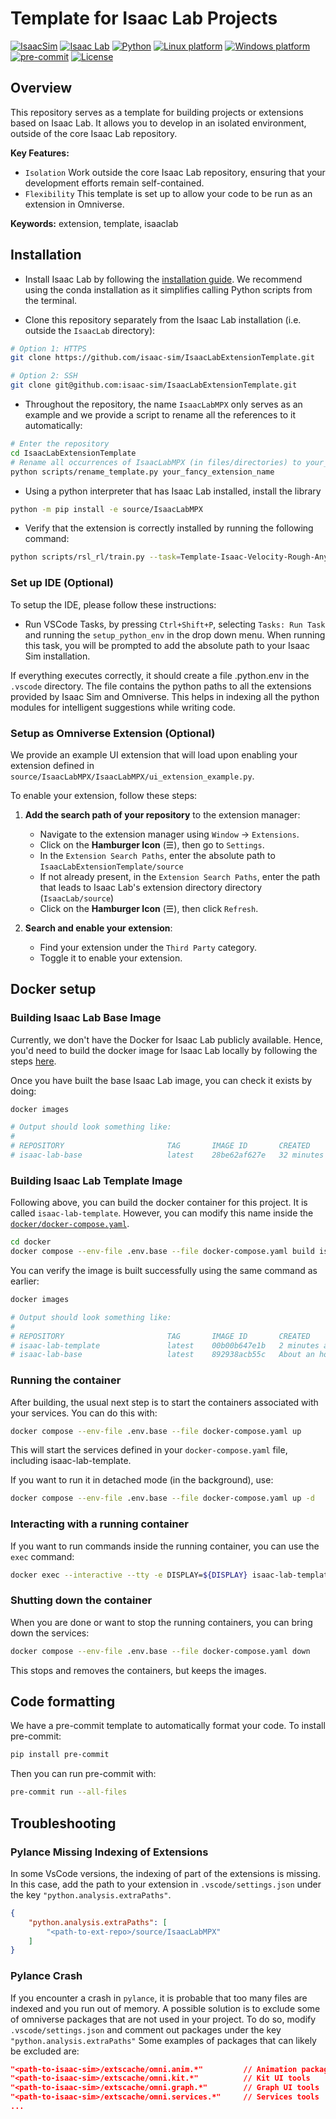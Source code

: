 # Template for Isaac Lab Projects

[![IsaacSim](https://img.shields.io/badge/IsaacSim-4.5.0-silver.svg)](https://docs.omniverse.nvidia.com/isaacsim/latest/overview.html)
[![Isaac Lab](https://img.shields.io/badge/IsaacLab-2.0.0-silver)](https://isaac-sim.github.io/IsaacLab)
[![Python](https://img.shields.io/badge/python-3.10-blue.svg)](https://docs.python.org/3/whatsnew/3.10.html)
[![Linux platform](https://img.shields.io/badge/platform-linux--64-orange.svg)](https://releases.ubuntu.com/20.04/)
[![Windows platform](https://img.shields.io/badge/platform-windows--64-orange.svg)](https://www.microsoft.com/en-us/)
[![pre-commit](https://img.shields.io/badge/pre--commit-enabled-brightgreen?logo=pre-commit&logoColor=white)](https://pre-commit.com/)
[![License](https://img.shields.io/badge/license-MIT-yellow.svg)](https://opensource.org/license/mit)

## Overview

This repository serves as a template for building projects or extensions based on Isaac Lab. It allows you to develop in an isolated environment, outside of the core Isaac Lab repository.

**Key Features:**

- `Isolation` Work outside the core Isaac Lab repository, ensuring that your development efforts remain self-contained.
- `Flexibility` This template is set up to allow your code to be run as an extension in Omniverse.

**Keywords:** extension, template, isaaclab

## Installation

- Install Isaac Lab by following the [installation guide](https://isaac-sim.github.io/IsaacLab/main/source/setup/installation/index.html). We recommend using the conda installation as it simplifies calling Python scripts from the terminal.

- Clone this repository separately from the Isaac Lab installation (i.e. outside the `IsaacLab` directory):

```bash
# Option 1: HTTPS
git clone https://github.com/isaac-sim/IsaacLabExtensionTemplate.git

# Option 2: SSH
git clone git@github.com:isaac-sim/IsaacLabExtensionTemplate.git
```

- Throughout the repository, the name `IsaacLabMPX` only serves as an example and we provide a script to rename all the references to it automatically:

```bash
# Enter the repository
cd IsaacLabExtensionTemplate
# Rename all occurrences of IsaacLabMPX (in files/directories) to your_fancy_extension_name
python scripts/rename_template.py your_fancy_extension_name
```

- Using a python interpreter that has Isaac Lab installed, install the library

```bash
python -m pip install -e source/IsaacLabMPX
```

- Verify that the extension is correctly installed by running the following command:

```bash
python scripts/rsl_rl/train.py --task=Template-Isaac-Velocity-Rough-Anymal-D-v0
```

### Set up IDE (Optional)

To setup the IDE, please follow these instructions:

- Run VSCode Tasks, by pressing `Ctrl+Shift+P`, selecting `Tasks: Run Task` and running the `setup_python_env` in the drop down menu. When running this task, you will be prompted to add the absolute path to your Isaac Sim installation.

If everything executes correctly, it should create a file .python.env in the `.vscode` directory. The file contains the python paths to all the extensions provided by Isaac Sim and Omniverse. This helps in indexing all the python modules for intelligent suggestions while writing code.

### Setup as Omniverse Extension (Optional)

We provide an example UI extension that will load upon enabling your extension defined in `source/IsaacLabMPX/IsaacLabMPX/ui_extension_example.py`.

To enable your extension, follow these steps:

1. **Add the search path of your repository** to the extension manager:
    - Navigate to the extension manager using `Window` -> `Extensions`.
    - Click on the **Hamburger Icon** (☰), then go to `Settings`.
    - In the `Extension Search Paths`, enter the absolute path to `IsaacLabExtensionTemplate/source`
    - If not already present, in the `Extension Search Paths`, enter the path that leads to Isaac Lab's extension directory directory (`IsaacLab/source`)
    - Click on the **Hamburger Icon** (☰), then click `Refresh`.

2. **Search and enable your extension**:
    - Find your extension under the `Third Party` category.
    - Toggle it to enable your extension.

## Docker setup

### Building Isaac Lab Base Image

Currently, we don't have the Docker for Isaac Lab publicly available. Hence, you'd need to build the docker image
for Isaac Lab locally by following the steps [here](https://isaac-sim.github.io/IsaacLab/main/source/deployment/index.html).

Once you have built the base Isaac Lab image, you can check it exists by doing:

```bash
docker images

# Output should look something like:
#
# REPOSITORY                       TAG       IMAGE ID       CREATED          SIZE
# isaac-lab-base                   latest    28be62af627e   32 minutes ago   18.9GB
```

### Building Isaac Lab Template Image

Following above, you can build the docker container for this project. It is called `isaac-lab-template`. However,
you can modify this name inside the [`docker/docker-compose.yaml`](docker/docker-compose.yaml).

```bash
cd docker
docker compose --env-file .env.base --file docker-compose.yaml build isaac-lab-template
```

You can verify the image is built successfully using the same command as earlier:

```bash
docker images

# Output should look something like:
#
# REPOSITORY                       TAG       IMAGE ID       CREATED             SIZE
# isaac-lab-template               latest    00b00b647e1b   2 minutes ago       18.9GB
# isaac-lab-base                   latest    892938acb55c   About an hour ago   18.9GB
```

### Running the container

After building, the usual next step is to start the containers associated with your services. You can do this with:

```bash
docker compose --env-file .env.base --file docker-compose.yaml up
```

This will start the services defined in your `docker-compose.yaml` file, including isaac-lab-template.

If you want to run it in detached mode (in the background), use:

```bash
docker compose --env-file .env.base --file docker-compose.yaml up -d
```

### Interacting with a running container

If you want to run commands inside the running container, you can use the `exec` command:

```bash
docker exec --interactive --tty -e DISPLAY=${DISPLAY} isaac-lab-template /bin/bash
```

### Shutting down the container

When you are done or want to stop the running containers, you can bring down the services:

```bash
docker compose --env-file .env.base --file docker-compose.yaml down
```

This stops and removes the containers, but keeps the images.

## Code formatting

We have a pre-commit template to automatically format your code.
To install pre-commit:

```bash
pip install pre-commit
```

Then you can run pre-commit with:

```bash
pre-commit run --all-files
```

## Troubleshooting

### Pylance Missing Indexing of Extensions

In some VsCode versions, the indexing of part of the extensions is missing. In this case, add the path to your extension in `.vscode/settings.json` under the key `"python.analysis.extraPaths"`.

```json
{
    "python.analysis.extraPaths": [
        "<path-to-ext-repo>/source/IsaacLabMPX"
    ]
}
```

### Pylance Crash

If you encounter a crash in `pylance`, it is probable that too many files are indexed and you run out of memory.
A possible solution is to exclude some of omniverse packages that are not used in your project.
To do so, modify `.vscode/settings.json` and comment out packages under the key `"python.analysis.extraPaths"`
Some examples of packages that can likely be excluded are:

```json
"<path-to-isaac-sim>/extscache/omni.anim.*"         // Animation packages
"<path-to-isaac-sim>/extscache/omni.kit.*"          // Kit UI tools
"<path-to-isaac-sim>/extscache/omni.graph.*"        // Graph UI tools
"<path-to-isaac-sim>/extscache/omni.services.*"     // Services tools
...
```
